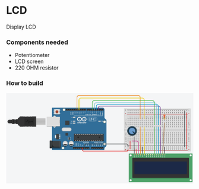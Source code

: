 # LCD
Display LCD

### Components needed 
* Potentiometer
* LCD screen
* 220 OHM resistor

### How to build
![setUp Pic](https://github.com/dominikS007/Arduino/blob/workingBranch/LCD/img.PNG)
